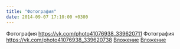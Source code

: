 ```yaml
---
title: "Фотография"
date: 2014-09-07 17:10:00 +0300
---
```


Фотография
<a class="vk-attach" href="https://vk.com/photo41076938_339620711">https://vk.com/photo41076938_339620711</a>
Фотография
<a class="vk-attach" href="https://vk.com/photo41076938_339620738">https://vk.com/photo41076938_339620738</a>
<a class="vk-attach" href="https://vk.com/photo41076938_339620711">Вложение</a>
<a class="vk-attach" href="https://vk.com/photo41076938_339620738">Вложение</a>
